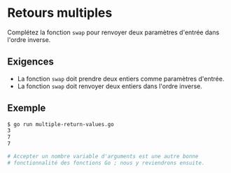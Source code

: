 # Retours multiples

Complétez la fonction `swap` pour renvoyer deux paramètres d'entrée dans l'ordre inverse.

## Exigences

- La fonction `swap` doit prendre deux entiers comme paramètres d'entrée.
- La fonction `swap` doit renvoyer deux entiers dans l'ordre inverse.

## Exemple

```sh
$ go run multiple-return-values.go
3
7
7

# Accepter un nombre variable d'arguments est une autre bonne
# fonctionnalité des fonctions Go ; nous y reviendrons ensuite.
```
